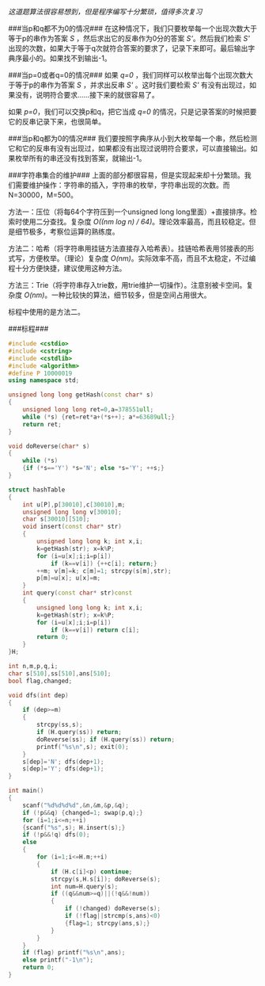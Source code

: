 *这道题算法很容易想到，但是程序编写十分繁琐，值得多次复习*

###当p和q都不为0的情况###
在这种情况下，我们只要枚举每一个出现次数大于等于p的串作为答案 *S* ，然后求出它的反串作为0分的答案 *S‘*。然后我们检索 *S'*  出现的次数，如果大于等于q次就符合答案的要求了，记录下来即可。最后输出字典序最小的。如果找不到输出-1。

###当p=0或者q=0的情况###
如果 *q=0* ，我们同样可以枚举出每个出现次数大于等于p的串作为答案 *S* ，并求出反串 *S'* 。这时我们要检索 *S'* 有没有出现过，如果没有，说明符合要求……接下来的就很容易了。

如果 *p=0*，我们可以交换p和q，把它当成 *q=0* 的情况，只是记录答案的时候把要它的反串记录下来，也很简单。

###当p和q都为0的情况###
我们要按照字典序从小到大枚举每一个串，然后检测它和它的反串有没有出现过，如果都没有出现过说明符合要求，可以直接输出。如果枚举所有的串还没有找到答案，就输出-1。

###字符串集合的维护###
上面的部分都很容易，但是实现起来却十分繁琐。我们需要维护操作：字符串的插入，字符串的枚举，字符串出现的次数。而N=30000，M=500。

方法一：压位（将每64个字符压到一个unsigned long long里面）+直接排序。检索时使用二分查找。复杂度 *O((nm log n) / 64)*。理论效率最高，而且较稳定。但是细节极多，考察位运算的熟练度。

方法二：哈希（将字符串用挂链方法直接存入哈希表）。挂链哈希表用邻接表的形式写，方便枚举。（理论）复杂度 *O(nm)*。实际效率不高，而且不太稳定，不过编程十分方便快捷，建议使用这种方法。

方法三：Trie（将字符串存入trie数，用trie维护一切操作）。注意别被卡空间。复杂度 *O(nm)*。一种比较快的算法，细节较多，但是空间占用很大。

标程中使用的是方法二。

###标程###

```cpp
#include <cstdio>
#include <cstring>
#include <cstdlib>
#include <algorithm>
#define P 10000019
using namespace std;

unsigned long long getHash(const char* s)
{
	unsigned long long ret=0,a=378551ull;
	while (*s) {ret=ret*a+(*s++); a*=63689ull;}
	return ret;
}

void doReverse(char* s)
{
	while (*s)
	{if (*s=='Y') *s='N'; else *s='Y'; ++s;}
}

struct hashTable
{
	int u[P],p[30010],c[30010],m;
	unsigned long long v[30010];
	char s[30010][510];
	void insert(const char* str)
	{
		unsigned long long k; int x,i;
		k=getHash(str); x=k%P;
		for (i=u[x];i;i=p[i])
			if (k==v[i]) {++c[i]; return;}
		++m; v[m]=k; c[m]=1; strcpy(s[m],str);
		p[m]=u[x]; u[x]=m;
	}
	int query(const char* str)const
	{
		unsigned long long k; int x,i;
		k=getHash(str); x=k%P;
		for (i=u[x];i;i=p[i])
			if (k==v[i]) return c[i];
		return 0;
	}
}H;

int n,m,p,q,i;
char s[510],ss[510],ans[510];
bool flag,changed;

void dfs(int dep)
{
	if (dep>=m)
	{
		strcpy(ss,s);
		if (H.query(ss)) return;
		doReverse(ss); if (H.query(ss)) return;
		printf("%s\n",s); exit(0);
	}
	s[dep]='N'; dfs(dep+1);
	s[dep]='Y'; dfs(dep+1);
}

int main()
{
	scanf("%d%d%d%d",&n,&m,&p,&q);
	if (!p&&q) {changed=1; swap(p,q);}
	for (i=1;i<=n;++i)
	{scanf("%s",s); H.insert(s);}
	if (!p&&!q) dfs(0);
	else
	{
		for (i=1;i<=H.m;++i)
		{
			if (H.c[i]<p) continue;
			strcpy(s,H.s[i]); doReverse(s);
			int num=H.query(s);
			if ((q&&num>=q)||(!q&&!num))
			{
				if (!changed) doReverse(s);
				if (!flag||strcmp(s,ans)<0)
				{flag=1; strcpy(ans,s);}
			}	
		}
	}
	if (flag) printf("%s\n",ans);
	else printf("-1\n");
	return 0;
}

```
